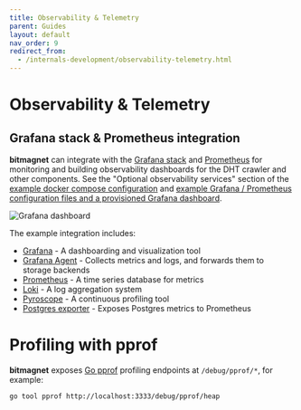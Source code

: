 ```yaml
---
title: Observability & Telemetry
parent: Guides
layout: default
nav_order: 9
redirect_from:
  - /internals-development/observability-telemetry.html
---
```


# Observability & Telemetry

## Grafana stack & Prometheus integration

**bitmagnet** can integrate with the [Grafana stack](https://grafana.com/) and [Prometheus](https://prometheus.io/) for monitoring and building observability dashboards for the DHT crawler and other components. See the "Optional observability services" section of the [example docker compose configuration](https://github.com/bitmagnet-io/bitmagnet/blob/main/docker-compose.yml) and [example Grafana / Prometheus configuration files and a provisioned Grafana dashboard](https://github.com/bitmagnet-io/bitmagnet/tree/main/observability).

![Grafana dashboard](/assets/images/grafana-1.png)

The example integration includes:

- [Grafana](https://grafana.com/oss/grafana/) - A dashboarding and visualization tool
- [Grafana Agent](https://grafana.com/oss/agent/) - Collects metrics and logs, and forwards them to storage backends
- [Prometheus](https://prometheus.io/) - A time series database for metrics
- [Loki](https://grafana.com/oss/loki/) - A log aggregation system
- [Pyroscope](https://pyroscope.io/) - A continuous profiling tool
- [Postgres exporter](https://github.com/prometheus-community/postgres_exporter) - Exposes Postgres metrics to Prometheus

# Profiling with pprof

**bitmagnet** exposes [Go pprof](https://golang.org/pkg/net/http/pprof/) profiling endpoints at `/debug/pprof/*`, for example:

```sh
go tool pprof http://localhost:3333/debug/pprof/heap
```

